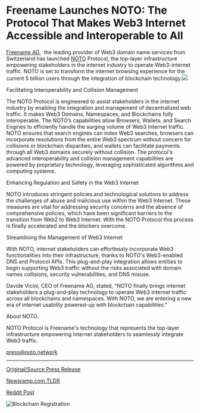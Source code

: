 # Freename Launches NOTO: The Protocol That Makes Web3 Internet Accessible and Interoperable to All

[Freename AG](https://freename.io/),  the leading provider of Web3 domain name services from Switzerland has launched [NOTO](https://noto.network/) Protocol, the top-layer infrastructure empowering stakeholders in the internet industry to operate Web3-internet traffic. NOTO is set to transform the internet browsing experience for the current 5 billion users through the integration of blockchain technology.![](https://api.blockchainwire.io/uploads/Etkaan/editor_image/8870eab5-7fff-4ae8-87f8-4e65f13ce7fb.png)

Facilitating Interoperability and Collision Management

The NOTO Protocol is engineered to assist stakeholders in the internet industry by enabling the integration and management of decentralized web traffic. It makes Web3 Domains, Namespaces, and Blockchains fully interoperable. The NOTO’s capabilities allow Browsers, Wallets, and Search Engines to efficiently handle the surging volume of Web3 Internet traffic. NOTO ensures that search engines can index Web3 searches, browsers can incorporate resolutions from the entire Web3 spectrum without concern for collisions or blockchain disparities, and wallets can facilitate payments through all Web3 domains securely without collision. The protocol's advanced interoperability and collision management capabilities are powered by proprietary technology, leveraging sophisticated algorithms and computing systems.

Enhancing Regulation and Safety in the Web3 Internet

NOTO introduces stringent policies and technological solutions to address the challenges of abuse and malicious use within the Web3 Internet. These measures are vital for addressing security concerns and the absence of comprehensive policies, which have been significant barriers to the transition from Web2 to Web3 Internet. With the NOTO Protocol this process is finally accelerated and the blockers overcome.

Streamlining the Management of Web3 Internet

With NOTO, internet stakeholders can effortlessly incorporate Web3 functionalities into their infrastructure, thanks to NOTO's Web3-enabled DNS and Protocol APIs. This plug-and-play integration allows entities to begin supporting Web3 traffic without the risks associated with domain names collisions, security vulnerabilities, and DNS misuse.

Davide Vicini, CEO of Freename AG, stated, "NOTO finally brings internet stakeholders a plug-and-play technology to operate Web3 internet traffic across all blockchains and namespaces. With NOTO, we are entering a new era of internet usability powered-up with blockchain capabilities."

About NOTO.

NOTO Protocol is Freename's technology that represents the top-layer infrastructure empowering Internet stakeholders to seamlessly integrate Web3 traffic.

press@noto.network 

---

[Original/Source Press Release](https://blockchainwire.io/press-release/freename-launches-noto-the-protocol-that-makes-web3-internet-accessible-and-interoperable-to-all-)
                    

[Newsramp.com TLDR](None) 



[Reddit Post](https://www.reddit.com/r/technology_press/comments/1b6rrqh/freename_ag_launches_noto_protocol_to_transform/) 



![Blockchain Registration](https://cdn.newsramp.app/blockchainwire/qrcode/242/26/zealobUs.webp)
